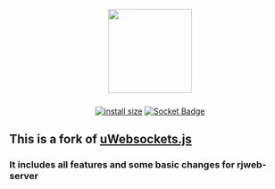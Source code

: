 <div align="center">

  [<img src="https://img.rjansen.de/rjweb/uws.png" style="padding-bottom:10px;" height="150">](https://www.npmjs.com/package/@rjweb/uws)
  
  [![install size](https://packagephobia.com/badge?p=@rjweb/uws)](https://packagephobia.com/result?p=@rjweb/uws)
  [![Socket Badge](https://socket.dev/api/badge/npm/package/@rjweb/uws)](https://socket.dev/npm/package/@rjweb/uws)

</div>

## This is a fork of [uWebsockets.js](https://github.com/uNetworking/uWebSockets.js)
### It includes all features and some basic changes for rjweb-server
